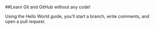 ##Learn Git and GitHub without any code!

Using the Hello World guide, you’ll start a branch, write comments, and open a pull request. 
